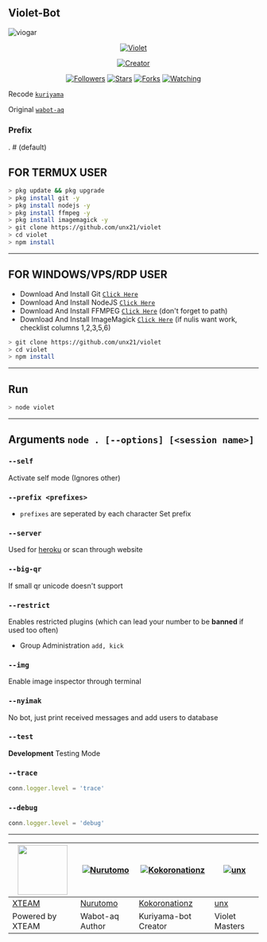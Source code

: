 ## Violet-Bot
![viogar](https://user-images.githubusercontent.com/84166927/128629420-68e083f9-a467-4058-b56c-ca9ef225c544.png)

<p align="center">
<a href="#"><img title="Violet" src="https://img.shields.io/badge/Violet-yellow?color=yellow&style=flat-square"></a>
</p>
<p align="center">
<a href="https://github.com/unx21"><img title="Creator" src="https://img.shields.io/badge/Creator-unx-cyan.svg?style=for-the-badge&logo=github"></a>
</p>
<p align="center">
<a href="https://github.com/unx21/followers"><img title="Followers" src="https://img.shields.io/github/followers/unx21?color=blue&style=flat-square"></a>
<a href="https://github.com/unx21/megumikato2/stargazers/"><img title="Stars" src="https://img.shields.io/github/stars/unx21/violet?color=orange&style=flat-square"></a>
<a href="https://github.com/unx21/megumikato2/network/members"><img title="Forks" src="https://img.shields.io/github/forks/unx21/violet?color=green&style=flat-square"></a>
<a href="https://github.com/unx21/megumikato2/watchers"><img title="Watching" src="https://img.shields.io/github/watchers/unx21/violet?label=Watchers&color=red&style=flat-square"></a>
</p>


Recode [`kuriyama`](https://GitHub.com/Kokoronationz/kuriyama)

Original [`wabot-aq`](https://GitHub.com/Nurutomo/wabot-aq)

### Prefix
. # (default)

## FOR TERMUX USER

```bash
> pkg update && pkg upgrade
> pkg install git -y
> pkg install nodejs -y
> pkg install ffmpeg -y
> pkg install imagemagick -y
> git clone https://github.com/unx21/violet
> cd violet
> npm install
```

---------

## FOR WINDOWS/VPS/RDP USER

* Download And Install Git [`Click Here`](https://git-scm.com/downloads)
* Download And Install NodeJS [`Click Here`](https://nodejs.org/en/download)
* Download And Install FFMPEG [`Click Here`](https://ffmpeg.org/download.html) (don't forget to path)
* Download And Install ImageMagick [`Click Here`](https://imagemagick.org/script/download.php) (if nulis want work,  checklist columns 1,2,3,5,6)

```bash
> git clone https://github.com/unx21/violet
> cd violet
> npm install
```

---------

## Run

```bash
> node violet

```

---------

## Arguments `node . [--options] [<session name>]`

### `--self`

Activate self mode (Ignores other)

### `--prefix <prefixes>`

* `prefixes` are seperated by each character
Set prefix

### `--server`

Used for [heroku](https://heroku.com/) or scan through website

### `--big-qr`

If small qr unicode doesn't support

### `--restrict`

Enables restricted plugins (which can lead your number to be **banned** if used too often)

* Group Administration `add, kick`

### `--img`

Enable image inspector through terminal

### `--nyimak`

No bot, just print received messages and add users to database

### `--test`

**Development** Testing Mode

### `--trace`

```js
conn.logger.level = 'trace'
```

### `--debug`

```js
conn.logger.level = 'debug'
```

---------

<a href="https://api.xteam.xyz"><img src="https://i.ibb.co/7j0vtwz/xlogo.png" width="100" height="100"></a> | [![Nurutomo](https://github.com/Nurutomo.png?size=100)](https://github.com/Nurutomo) | [![Kokoronationz](https://github.com/Kokoronationz.png?size=100)](https://github.com/Kokoronationz) |  [![unx](https://github.com/unx21.png?size=100)](https://github.com/unx21) 
----|----|----|----
[XTEAM](https://api.xteam.xyz/) | [Nurutomo](https://github.com/Nurutomo) | [Kokoronationz](https://github.com/Kokoronationz) | [unx](https://github.com/unx21)
Powered by XTEAM | Wabot-aq Author | Kuriyama-bot Creator | Violet Masters
